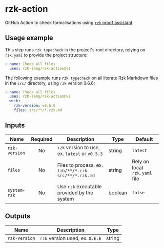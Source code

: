 # rzk-action

GitHub Action to check formalisations using [`rzk` proof assistant](https://github.com/rzk-lang/rzk).

## Usage example

This step runs `rzk typecheck` in the project's root directory, relying on `rzk.yaml` to provide the project structure:

```yml
- name: Check all files
  uses: rzk-lang/rzk-action@v1
```

The following example runs `rzk typecheck` on all literate Rzk Markdown files in the `src/` directory, using `rzk` version 0.6.6:

```yml
- name: Check all files
  uses: rzk-lang/rzk-action@v1
  with:
    rzk-version: v0.6.6
    files: src/**/*.rzk.md
```

## Inputs

| Name          | Required | Description                                          | Type    | Default                       |
| ------------- | :------: | ---------------------------------------------------- | ------- | ----------------------------- |
| `rzk-version` |    No    | `rzk` version to use, ex. `latest` or `v0.5.3`       | string  | `latest`                      |
| `files`       |    No    | Files to process, ex. `lib/**/*.rzk src/**/*.rzk.md` | string  | Rely on local `rzk.yaml` file |
| `system-rzk`  |    No    | Use `rzk` executable provided by the system          | boolean | `false`                       |

## Outputs

| Name          | Description                     | Type   |
| ------------- | ------------------------------- | ------ |
| `rzk-version` | `rzk` version used, ex. `0.6.6` | string |
